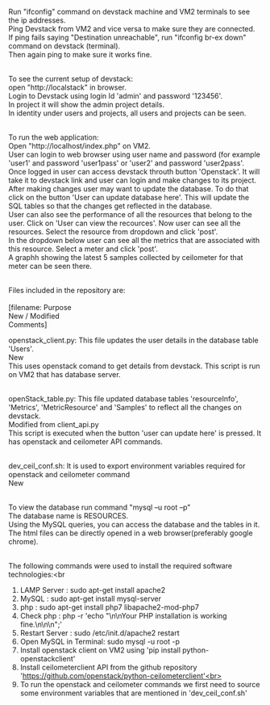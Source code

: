 Run "ifconfig" command on devstack machine and VM2 terminals to see the ip addresses.<br>
Ping Devstack from VM2 and vice versa to make sure they are connected.<br>
If ping fails saying "Destination unreachable", run "ifconfig br-ex down" command on devstack (terminal).<br>
Then again ping to make sure it works fine.<br><br>

To see the current setup of devstack:<br>
    open "http://localstack" in browser.<br>
    Login to Devstack using login Id 'admin' and password '123456'.<br>
    In project it will show the admin project details.<br>
    In identity under users and projects, all users and projects can be seen.<br><br>
    
To run the web application:<br>
    Open "http://localhost/index.php" on VM2.<br>
    User can login to web browser using user name and password (for example 'user1' and password 'user1pass' or 'user2' and password 'user2pass'.<br>
    Once logged in user can access devstack throuth button 'Openstack'. It will take it to devstack link and user can login and make changes to its project.<br>
    After making changes user may want to update the database. To do that click on the button 'User can update database here'. This will update the SQL tables so that the changes get reflected in the database.<br>
    User can also see the performance of all the resources that belong to the user. Click on 'User can view the recources'. Now user can see all the resources. Select the resource from dropdown and click 'post'.<br>
    In the dropdown below user can see all the metrics that are associated with this resource. Select a meter and click 'post'.<br>
    A graphh showing the latest 5 samples collected by ceilometer for that meter can be seen there.<br><br>
    
Files included in the repository are:<br><br>
[filename:              Purpose<br>
                        New / Modified<br>
                        Comments]<br>
                        
openstack_client.py:    This file updates the user details in the database table 'Users'.<br>
                        New<br>
                        This uses openstack comand to get details from devstack. This script is run on VM2 that has database server.<br><br>
                        
openStack_table.py:     This file updated database tables 'resourceInfo', 'Metrics', 'MetricResource' and 'Samples' to reflect all the changes on devstack. <br>
                        Modified from client_api.py<br>
                        This script is executed when the button 'user can update here' is pressed. It has openstack and ceilometer API commands.<br><br>

dev_ceil_conf.sh:       It is used to export environment variables required for openstack and ceilometer command<br>
                        New<br>
                        <br>

To view the database run command "mysql –u root –p"<br>
The database name is RESOURCES.<br>
Using the MySQL queries, you can access the database and the tables in it.<br>
The html files can be directly opened in a web browser(preferably google chrome).<br><br>


The following commands were used to install the required software technologies:<br
1. LAMP Server : sudo apt-get install apache2<br>
2. MySQL : sudo apt-get install mysql-server<br>
3. php : sudo apt-get install php7 libapache2-mod-php7<br>
4. Check php : php -r 'echo "\n\nYour PHP installation is working fine.\n\n\n";'<br>
5. Restart Server : sudo /etc/init.d/apache2 restart<br>
6. Open MySQL in Terminal: sudo mysql -u root -p<br>
7. Install openstack client on VM2 using 'pip install python-openstackclient'<br>
8. Install ceilometerclient API from the github repository 'https://github.com/openstack/python-ceilometerclient'<br>
9. To run the openstack and ceilometer commands we first need to source some environment variables that are mentioned in 'dev_ceil_conf.sh'<br>
